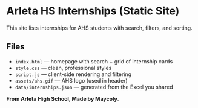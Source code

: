 # Arleta HS Internships (Static Site)

This site lists internships for AHS students with search, filters, and sorting.

## Files
- `index.html` — homepage with search + grid of internship cards
- `style.css` — clean, professional styles
- `script.js` — client-side rendering and filtering
- `assets/ahs.gif` — AHS logo (used in header)
- `data/internships.json` — generated from the Excel you shared


 **From Arleta High School, Made by Maycoly**.
